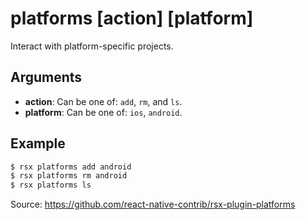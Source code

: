 # platforms [action] [platform]

Interact with platform-specific projects.

## Arguments

- **action**: Can be one of: `add`, `rm`, and `ls`.
- **platform**: Can be one of: `ios`, `android`.

## Example

```bash
$ rsx platforms add android
$ rsx platforms rm android
$ rsx platforms ls
```

Source: https://github.com/react-native-contrib/rsx-plugin-platforms
